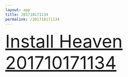 ```yaml
---
layout: app
title: 201710171134
permalink: /201710171134
---
```

<div class="pure-g">
    <div class="pure-u-1-1" style="font-size: 4em">
        <a class="pure-button-primary" href="itms-services://?action=download-manifest&url=https%3A%2F%2Flitsungyisigono.github.io%2FTestScript%2Fmanifests%2F201710171134.plist"><i class="fa fa-download" aria-hidden="true"></i>Install Heaven 201710171134</a>
    </div>
</div>